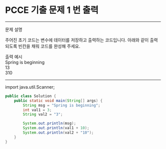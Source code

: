 # PCCE 기출 문제 1 번 출력
---
문제 설명

주어진 초기 코드는 변수에 데이터를 저장하고 출력하는 코드입니다. 아래와 같이 출력되도록 빈칸을 채워 코드를 완성해 주세요.

출력 예시 </br>
Spring is beginning </br>
13 </br>
310 </br>

---
import java.util.Scanner;

``` Java
public class Solution {
    public static void main(String[] args) {
        String msg = "Spring is beginning";
        int val1 = 3;
        String val2 = "3";

        System.out.println(msg);
        System.out.println(val1 + 10);
        System.out.println(val2 + "10");
    }
}
```